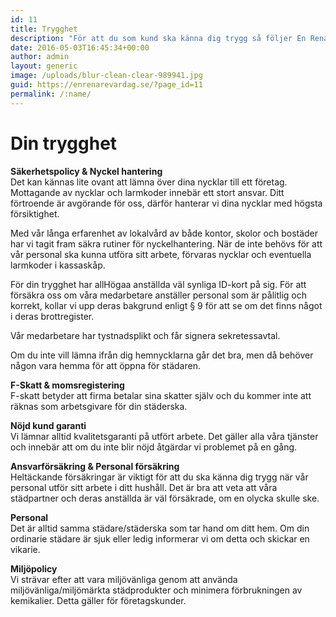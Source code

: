 ```yaml
---
id: 11
title: Trygghet
description: "För att du som kund ska känna dig trygg så följer En Renare Vardag branschens högsta krav när det gäller säkerhet och ansvarsfrågor."
date: 2016-05-03T16:45:34+00:00
author: admin
layout: generic
image: /uploads/blur-clean-clear-989941.jpg
guid: https://enrenarevardag.se/?page_id=11
permalink: /:name/
---
```

# Din trygghet

<strong class="arrow">Säkerhetspolicy & Nyckel hantering</strong>  
Det kan kännas lite ovant att lämna över dina nycklar till ett företag. Mottagande av nycklar och larmkoder innebär ett stort ansvar. Ditt förtroende är avgörande för oss, därför hanterar vi dina nycklar med högsta försiktighet.

Med vår långa erfarenhet av lokalvård av både kontor, skolor och bostäder har vi tagit fram säkra rutiner för nyckelhantering. När de inte behövs för att vår personal ska kunna utföra sitt arbete, förvaras nycklar och eventuella larmkoder i kassaskåp.

För din trygghet har all<span data-offset-key="4pmu3-0-0">Höga</span>a anställda väl synliga ID-kort på sig. För att försäkra oss om våra medarbetare anställer personal som är pålitlig och korrekt, kollar vi upp deras bakgrund enligt § 9 för att se om det finns något i deras brottregister.

Vår medarbetare har tystnadsplikt och får signera sekretessavtal.

Om du inte vill lämna ifrån dig hemnycklarna går det bra, men då behöver någon vara hemma för att öppna för städaren.

<strong class="arrow">F-Skatt & momsregistering</strong>  
F-skatt betyder att firma betalar sina skatter själv och du kommer inte att räknas som arbetsgivare för din städerska.

<strong class="arrow">Nöjd kund garanti</strong>  
Vi lämnar alltid kvalitetsgaranti på utfört arbete. Det gäller alla våra tjänster och innebär att om du inte blir nöjd åtgärdar vi problemet på en gång.

<strong class="arrow">Ansvarförsäkring & Personal försäkring</strong>  
Heltäckande försäkringar är viktigt för att du ska känna dig trygg när vår personal utför sitt arbete i ditt hushåll. Det är bra att veta att våra städpartner och deras anställda är väl försäkrade, om en olycka skulle ske.

<strong class="arrow">Personal</strong>  
Det är alltid samma städare/städerska som tar hand om ditt hem. Om din ordinarie städare är sjuk eller ledig informerar vi om detta och skickar en vikarie.

<strong class="arrow">Miljöpolicy</strong>  
Vi strävar efter att vara miljövänliga genom att använda miljövänliga/miljömärkta städprodukter och minimera förbrukningen av kemikalier. Detta gäller för företagskunder.